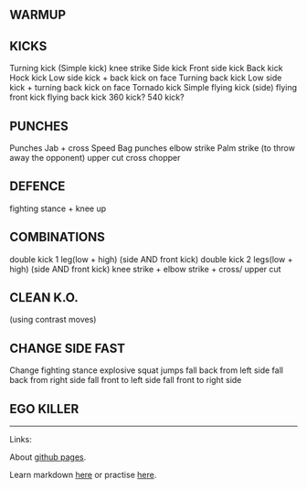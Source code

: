 ## WARMUP

## KICKS
Turning kick (Simple kick)
knee strike
Side kick
Front side kick
Back kick
Hock kick
Low side kick + back kick on face
Turning back kick
Low side kick + turning back kick on face
Tornado kick
Simple flying kick (side)
flying front kick
flying back kick
360 kick?
540 kick?
## PUNCHES
Punches
Jab + cross
Speed Bag punches
elbow strike
Palm strike (to throw away the opponent)
upper cut
cross chopper
## DEFENCE
fighting stance + knee up
## COMBINATIONS
double kick 1 leg(low + high) (side AND front kick)
double kick 2 legs(low + high) (side AND front kick)
knee strike + elbow strike + cross/ upper cut

## CLEAN K.O.
(using contrast moves)

## CHANGE SIDE FAST


Change fighting stance
explosive squat jumps
fall back from left side
fall back from right side
fall front to left side
fall front to right side
## EGO KILLER



--------------------
Links:

About [github pages](https://adityabando.github.io/fight/a_new_file).

Learn markdown [here](https://guides.github.com/features/mastering-markdown/) or practise [here](https://www.markdowntutorial.com/).
